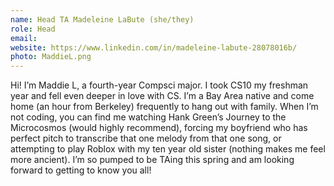 ```yaml
---
name: Head TA Madeleine LaBute (she/they)
role: Head
email:
website: https://www.linkedin.com/in/madeleine-labute-28078016b/
photo: MaddieL.png
---
```

Hi! I’m Maddie L, a fourth-year Compsci major. I took CS10 my freshman year and fell even deeper in love with CS. I’m a Bay Area native and come home (an hour from Berkeley) frequently to hang out with family. When I’m not coding, you can find me watching Hank Green’s Journey to the Microcosmos (would highly recommend), forcing my boyfriend who has perfect pitch to transcribe that one melody from that one song, or attempting to play Roblox with my ten year old sister (nothing makes me feel more ancient). I’m so pumped to be TAing this spring and am looking forward to getting to know you all!
